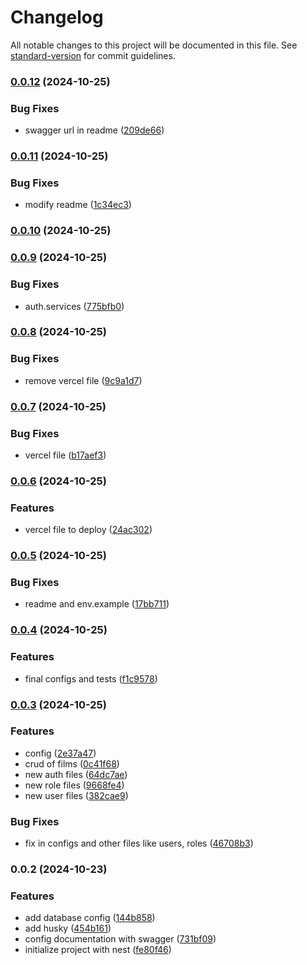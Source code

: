 # Changelog

All notable changes to this project will be documented in this file. See [standard-version](https://github.com/conventional-changelog/standard-version) for commit guidelines.

### [0.0.12](https://github.com/Palmieri31/backend-nest-test/compare/v0.0.11...v0.0.12) (2024-10-25)


### Bug Fixes

* swagger url in readme ([209de66](https://github.com/Palmieri31/backend-nest-test/commit/209de6680b553f302b89c79e7b8cbe7474fdf5b3))

### [0.0.11](https://github.com/Palmieri31/backend-nest-test/compare/v0.0.10...v0.0.11) (2024-10-25)


### Bug Fixes

* modify readme ([1c34ec3](https://github.com/Palmieri31/backend-nest-test/commit/1c34ec3bd25630e448ba1586bb2a549bd8dc528c))

### [0.0.10](https://github.com/Palmieri31/backend-nest-test/compare/v0.0.9...v0.0.10) (2024-10-25)

### [0.0.9](https://github.com/Palmieri31/backend-nest-test/compare/v0.0.8...v0.0.9) (2024-10-25)


### Bug Fixes

* auth.services ([775bfb0](https://github.com/Palmieri31/backend-nest-test/commit/775bfb0f83f17b728d26c5a3ccba295ac32490ec))

### [0.0.8](https://github.com/Palmieri31/backend-nest-test/compare/v0.0.7...v0.0.8) (2024-10-25)


### Bug Fixes

* remove  vercel file ([9c9a1d7](https://github.com/Palmieri31/backend-nest-test/commit/9c9a1d7c3a470dfbf23b9cad595f3aa2d0b478d9))

### [0.0.7](https://github.com/Palmieri31/backend-nest-test/compare/v0.0.6...v0.0.7) (2024-10-25)


### Bug Fixes

* vercel file ([b17aef3](https://github.com/Palmieri31/backend-nest-test/commit/b17aef3da17e6f0d72849f34017ba09eed838221))

### [0.0.6](https://github.com/Palmieri31/backend-nest-test/compare/v0.0.5...v0.0.6) (2024-10-25)


### Features

* vercel file to deploy ([24ac302](https://github.com/Palmieri31/backend-nest-test/commit/24ac302629963db2be82c36cf15524b88354ac53))

### [0.0.5](https://github.com/Palmieri31/backend-nest-test/compare/v0.0.4...v0.0.5) (2024-10-25)


### Bug Fixes

* readme and env.example ([17bb711](https://github.com/Palmieri31/backend-nest-test/commit/17bb7111d0026aa38f75c1db7f6cec43a3e4ab6d))

### [0.0.4](https://github.com/Palmieri31/backend-nest-test/compare/v0.0.3...v0.0.4) (2024-10-25)


### Features

* final configs and tests ([f1c9578](https://github.com/Palmieri31/backend-nest-test/commit/f1c957805eb5593e156120d4e14f4a50e2c17a9a))

### [0.0.3](https://github.com/Palmieri31/backend-nest-test/compare/v0.0.2...v0.0.3) (2024-10-25)


### Features

* config ([2e37a47](https://github.com/Palmieri31/backend-nest-test/commit/2e37a47b60ae407af445f254c2979ba21a4b8f3d))
* crud of films ([0c41f68](https://github.com/Palmieri31/backend-nest-test/commit/0c41f683b032c3389d7a89f9278edc041d64b7b5))
* new auth files ([64dc7ae](https://github.com/Palmieri31/backend-nest-test/commit/64dc7ae0c798c2da6559dd585bf9a8559766559e))
* new role files ([9668fe4](https://github.com/Palmieri31/backend-nest-test/commit/9668fe45a80f3bf46e3166c50fff4be34705b778))
* new user files ([382cae9](https://github.com/Palmieri31/backend-nest-test/commit/382cae9220971af16b02d49c5f8904158a9c99d0))


### Bug Fixes

* fix in configs and other files like users, roles ([46708b3](https://github.com/Palmieri31/backend-nest-test/commit/46708b3e90e736b4b4c8144972920c4b82cd5127))

### 0.0.2 (2024-10-23)


### Features

* add database config ([144b858](https://github.com/Palmieri31/backend-nest-test/commit/144b858355b94ecfba8b3aa77f9a047c1de7dd44))
* add husky ([454b161](https://github.com/Palmieri31/backend-nest-test/commit/454b1616d4fcd3698d4b5e2b730c6c1a19e8cee6))
* config documentation with swagger ([731bf09](https://github.com/Palmieri31/backend-nest-test/commit/731bf09f00df4ae152c8da8fc0a7e694704e743e))
* initialize project with nest ([fe80f46](https://github.com/Palmieri31/backend-nest-test/commit/fe80f46462f808ea9d735ef2f8d7e87889a40aee))
